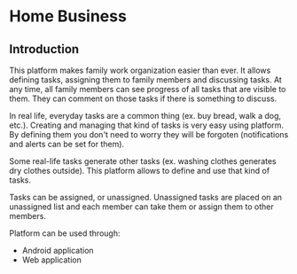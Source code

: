 # Home Business

## Introduction
This platform makes family work organization easier than ever. It allows defining tasks, assigning them to family members and discussing tasks. 
At any time, all family members can see progress of all tasks that are visible to them. They can comment on those tasks 
if there is something to discuss. 

In real life, everyday tasks are a common thing (ex. buy bread, walk a dog, etc.). Creating and managing that kind of tasks is very easy using platform. By defining them you don't need to worry they will be forgoten (notifications and alerts can be set for them).

Some real-life tasks generate other tasks (ex. washing clothes generates dry clothes outside). This platform allows to define and use
that kind of tasks.

Tasks can be assigned, or unassigned. Unassigned tasks are placed on an unassigned list and each member can take them or assign them to other members. 

Platform can be used through:
- Android application
- Web application
